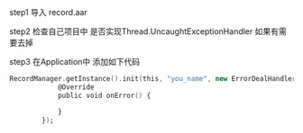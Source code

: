 
step1  导入 record.aar <br>

step2 检查自己项目中 是否实现Thread.UncaughtExceptionHandler 如果有需要去掉

step3 在Application中 添加如下代码
```a
RecordManager.getInstance().init(this, "you_name", new ErrorDealHandler.OnDealExceptionHandlerListener() {
            @Override
            public void onError() {

            }
        });
```
